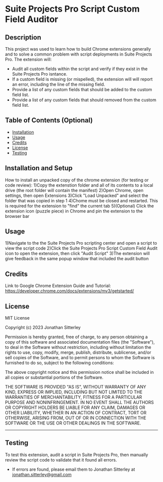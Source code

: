 # Suite Projects Pro Script Custom Field Auditor

## Description

This project was used to learn how to build Chrome extensions generally and to solve a common problem with script deployments in Suite Projects Pro.  The extension will:

- Audit all custom fields within the script and verify if they exist in the Suite Projects Pro isntance.
- If a custom field is missing (or mispelled), the extension will will report an error, including the line of the missing field.
- Provide a list of any custom fields that should be added to the custom field list.
- Provide a list of any custom fields that should removed from the custom field list.

## Table of Contents (Optional)

- [Installation](#installation)
- [Usage](#usage)
- [Credits](#credits)
- [License](#license)
- [Testing](#testing)

## Installation and Setup

How to install an unpacked copy of the chrome extension (for testing or code review):
1)Copy the extenstion folder and all of its contents to a local drive (the root folder will contain the manifest)
2)Open Chrome, open settings, then open Extensions
3)Click "Load Unpacked" and select the folder that was copied in step 1
4)Chome must be closed and restarted.  This is required for the extension to "find" the current tab
5)(Optional) Click the extension icon (puzzle piece) in Chrome and pin the extension to the browser bar

## Usage

1)Navigate to the the Suite Projects Pro scripting center and open a script to view the script code
2)Click the Suite Projects Pro Script Custom Field Audit icon to open the extension, then click "Audit Script"
3)The extension will give feedback in the same popup window that included the audit button

## Credits

Link to Google Chrome Extension Guide and Tutorial: https://developer.chrome.com/docs/extensions/mv3/getstarted/

## License

MIT License

Copyright (c) 2023 Jonathan Sitterley

Permission is hereby granted, free of charge, to any person obtaining a copy
of this software and associated documentation files (the "Software"), to deal
in the Software without restriction, including without limitation the rights
to use, copy, modify, merge, publish, distribute, sublicense, and/or sell
copies of the Software, and to permit persons to whom the Software is
furnished to do so, subject to the following conditions:

The above copyright notice and this permission notice shall be included in all
copies or substantial portions of the Software.

THE SOFTWARE IS PROVIDED "AS IS", WITHOUT WARRANTY OF ANY KIND, EXPRESS OR
IMPLIED, INCLUDING BUT NOT LIMITED TO THE WARRANTIES OF MERCHANTABILITY,
FITNESS FOR A PARTICULAR PURPOSE AND NONINFRINGEMENT. IN NO EVENT SHALL THE
AUTHORS OR COPYRIGHT HOLDERS BE LIABLE FOR ANY CLAIM, DAMAGES OR OTHER
LIABILITY, WHETHER IN AN ACTION OF CONTRACT, TORT OR OTHERWISE, ARISING FROM,
OUT OF OR IN CONNECTION WITH THE SOFTWARE OR THE USE OR OTHER DEALINGS IN THE
SOFTWARE.

---

## Testing

To test this extension, audit a script in Suite Projects Pro, then manually review the script code to validate that it found all errors.
- If errors are found, please email them to Jonathan Sitterley at jonathan.sitterley@gmail.com
